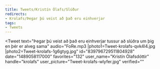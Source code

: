 ```yaml
---
title: Tweets/Kristín Ólafs/Slúður
redirects:
- Krolafs/Þegar þú veist að það eru einhverjar
tags:
- Tweets
---
```


<Tweet
text="Þegar þú veist að það eru einhverjar tussur að slúðra um þig en þér er alveg sama"
audio="FoRe.mp3
|photo1=Tweet-krolafs-qvk4l4.jpg
|photo2=Tweet-krolafs-1g6gtyg.jpg"
id="839796729511804928"
date="1489058117000"
favorites="132"
user_name="Kristín Ólafsdóttir"
handle="krolafs"
user_picture="Tweet-krolafs-wlyfer.jpg"
verified=""
></Tweet>

